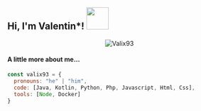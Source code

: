 <h2> Hi, I'm Valentin*! <img src="https://media.giphy.com/media/3o7bu4VWtdC0KM5C5q/giphy.gif" width="50"></h2>
<p align="center"><img src="https://user-images.githubusercontent.com/20725151/117655227-137bf180-b197-11eb-9e46-0ae593c31fc4.png" alt="Valix93" ></p>

<h4>A little more about me...</h4>

```javascript
const valix93 = {
  pronouns: "he" | "him",
  code: [Java, Kotlin, Python, Php, Javascript, Html, Css],
  tools: [Node, Docker]
}
```


<!--
**valix93/valix93** is a ✨ _special_ ✨ repository because its `README.md` (this file) appears on your GitHub profile.

Here are some ideas to get you started:

- 🔭 I’m currently working on ...
- 🌱 I’m currently learning ...
- 👯 I’m looking to collaborate on ...
- 🤔 I’m looking for help with ...
- 💬 Ask me about ...
- 📫 How to reach me: ...
- 😄 Pronouns: ...
- ⚡ Fun fact: ...
-->
